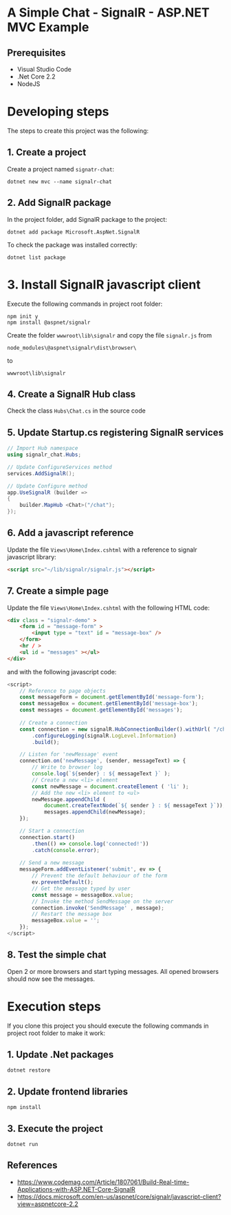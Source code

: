 # A Simple Chat - SignalR - ASP.NET MVC Example

## Prerequisites
- Visual Studio Code
- .Net Core 2.2
- NodeJS

# Developing steps
The steps to create this project was the following:

## 1. Create a project
Create a project named `signatr-chat`:

    dotnet new mvc --name signalr-chat

## 2. Add SignalR package
In the project folder, add SignalR package to the project:

    dotnet add package Microsoft.AspNet.SignalR

To check the package was installed correctly:

    dotnet list package

# 3. Install SignalR javascript client

Execute the following commands in project root folder:

    npm init y
    npm install @aspnet/signalr

Create the folder `wwwroot\lib\signalr` and copy the file `signalr.js` from 

    node_modules\@aspnet\signalr\dist\browser\
to

    wwwroot\lib\signalr


## 4. Create a SignalR Hub class
Check the class `Hubs\Chat.cs` in the source code

## 5. Update Startup.cs registering SignalR services

```c#
// Import Hub namespace
using signalr_chat.Hubs;

// Update ConfigureServices method
services.AddSignalR();

// Update Configure method
app.UseSignalR (builder =>
{
    builder.MapHub <Chat>("/chat");
});
```

## 6. Add a javascript reference 

Update the file `Views\Home\Index.cshtml` with a reference to signalr javascript library:

```html
<script src="~/lib/signalr/signalr.js"></script>
````

## 7. Create a simple page

Update the file `Views\Home\Index.cshtml` with the following HTML code:

```html
<div class = "signalr-demo" >
    <form id = "message-form" >
        <input type = "text" id = "message-box" />
    </form>
    <hr / >
    <ul id = "messages" ></ul>
</div>
````

and with the following javascript code:

```javascript
<script>
    // Reference to page objects
    const messageForm = document.getElementById('message-form');
    const messageBox = document.getElementById('message-box');
    const messages = document.getElementById('messages');
    
    // Create a connection
    const connection = new signalR.HubConnectionBuilder().withUrl( "/chat" )
        .configureLogging(signalR.LogLevel.Information)
        .build();

    // Listen for 'newMessage' event
    connection.on('newMessage', (sender, messageText) => {
        // Write to browser log
        console.log(`${sender} : ${ messageText }` );
        // Create a new <li> element
        const newMessage = document.createElement ( 'li' );
        // Add the new <li> element to <ul>
        newMessage.appendChild (
            document.createTextNode(`${ sender } : ${ messageText }`));
            messages.appendChild(newMessage);
    });

    // Start a connection
    connection.start()
        .then(() => console.log('connected!'))
        .catch(console.error);
    
    // Send a new message
    messageForm.addEventListener('submit', ev => {
        // Prevent the default behaviour of the form
        ev.preventDefault();
        // Get the message typed by user
        const message = messageBox.value;
        // Invoke the method SendMessage on the server
        connection.invoke('SendMessage' , message);
        // Restart the message box
        messageBox.value = '';
    });
</script>
````

## 8. Test the simple chat

Open 2 or more browsers and start typing messages. All opened browsers should now see the messages.

# Execution steps

If you clone this project you should execute the following commands in project root folder to make it work:

## 1. Update .Net packages

    dotnet restore

## 2. Update frontend libraries

    npm install

## 3. Execute the project

    dotnet run


## References

- https://www.codemag.com/Article/1807061/Build-Real-time-Applications-with-ASP.NET-Core-SignalR
- https://docs.microsoft.com/en-us/aspnet/core/signalr/javascript-client?view=aspnetcore-2.2